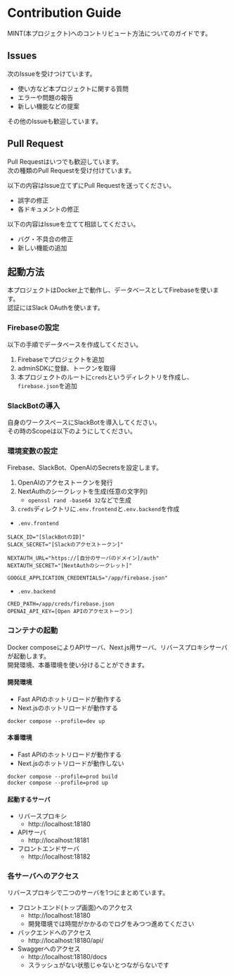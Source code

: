 # Contribution Guide

MINT(本プロジェクト)へのコントリビュート方法についてのガイドです。

## Issues
次のIssueを受けつけています。

- 使い方など本プロジェクトに関する質問
- エラーや問題の報告
- 新しい機能などの提案

その他のIssueも歓迎しています。

## Pull Request
Pull Requestはいつでも歓迎しています。  
次の種類のPull Requestを受け付けています。

以下の内容はIssue立てずにPull Requestを送ってください。
- 誤字の修正
- 各ドキュメントの修正

以下の内容はIssueを立てて相談してください。
- バグ・不具合の修正
- 新しい機能の追加

## 起動方法
本プロジェクトはDocker上で動作し、データベースとしてFirebaseを使います。  
認証にはSlack OAuthを使います。

### Firebaseの設定
以下の手順でデータベースを作成してください。

1. Firebaseでプロジェクトを追加
2. adminSDKに登録、トークンを取得
3. 本プロジェクトのルートに`creds`というディレクトリを作成し、`firebase.json`を追加

### SlackBotの導入
自身のワークスペースにSlackBotを導入してください。  
その時のScopeは以下のようにしてください。

### 環境変数の設定
Firebase、SlackBot、OpenAIのSecretsを設定します。

1.  OpenAIのアクセストークンを発行
2. NextAuthのシークレットを生成(任意の文字列)
   - `openssl rand -base64 32`などで生成
2. `creds`ディレクトリに`.env.frontend`と`.env.backend`を作成
- `.env.frontend`
```
SLACK_ID="[SlackBotのID]"
SLACK_SECRET="[Slackのアクセストークン]"

NEXTAUTH_URL="https://[自分のサーバのドメイン]/auth"
NEXTAUTH_SECRET="[NextAuthのシークレット]"

GOOGLE_APPLICATION_CREDENTIALS="/app/firebase.json"
```
- `.env.backend`
```
CRED_PATH=/app/creds/firebase.json
OPENAI_API_KEY=[Open APIのアクセストークン]
```

### コンテナの起動
Docker composeによりAPIサーバ、Next.js用サーバ、リバースプロキシサーバが起動します。  
開発環境、本番環境を使い分けることができます。

#### 開発環境
- Fast APIのホットリロードが動作する
- Next.jsのホットリロードが動作する
```
docker compose --profile=dev up
```

#### 本番環境
- Fast APIのホットリロードが動作する
- Next.jsのホットリロードが動作しない
```
docker compose --profile=prod build
docker compose --profile=prod up
```

#### 起動するサーバ
- リバースプロキシ
  - http://localhost:18180
- APIサーバ
  - http://localhost:18181
- フロントエンドサーバ
  - http://localhost:18182

### 各サーバへのアクセス

リバースプロキシで二つのサーバを1つにまとめています。  

- フロントエンド(トップ画面)へのアクセス
  - http://localhost:18180
  - 開発環境では時間がかかるのでログをみつつ進めてください
- バックエンドへのアクセス
  - http://localhost:18180/api/
- Swaggerへのアクセス
  - http://localhost:18180/docs
  - スラッシュがない状態じゃないとつながらないです
